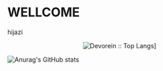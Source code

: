 # WELLCOME
hijazi
<p align="center">
<!-- <img alt="Devorein :: Profile Stats" src="https://github-readme-stats.vercel.app/api?username=odoomates&show_icons=true&theme=radical">  -->
<img alt="Devorein :: Top Langs]" src="https://github-readme-stats.vercel.app/api/top-langs/?username=hijazi01&langs_count=10&theme=merko&layout=compact&hide=html"> 
</p>

![Anurag's GitHub stats](https://github-readme-stats.vercel.app/api?username=hijazi01&rank_icon=github)
